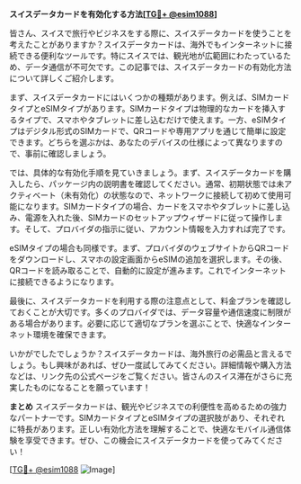 **スイスデータカードを有効化する方法[[TG💪+ @esim1088](https://t.me/s/esim1088)]**

皆さん、スイスで旅行やビジネスをする際に、スイスデータカードを使うことを考えたことがありますか？スイスデータカードは、海外でもインターネットに接続できる便利なツールです。特にスイスでは、観光地が広範囲にわたっているため、データ通信が不可欠です。この記事では、スイスデータカードの有効化方法について詳しくご紹介します。

まず、スイスデータカードにはいくつかの種類があります。例えば、SIMカードタイプとeSIMタイプがあります。SIMカードタイプは物理的なカードを挿入するタイプで、スマホやタブレットに差し込むだけで使えます。一方、eSIMタイプはデジタル形式のSIMカードで、QRコードや専用アプリを通じて簡単に設定できます。どちらを選ぶかは、あなたのデバイスの仕様によって異なりますので、事前に確認しましょう。

では、具体的な有効化手順を見ていきましょう。まず、スイスデータカードを購入したら、パッケージ内の説明書を確認してください。通常、初期状態では未アクティベート（未有効化）の状態なので、ネットワークに接続して初めて使用可能になります。SIMカードタイプの場合、カードをスマホやタブレットに差し込み、電源を入れた後、SIMカードのセットアップウィザードに従って操作します。そして、プロバイダの指示に従い、アカウント情報を入力すれば完了です。

eSIMタイプの場合も同様です。まず、プロバイダのウェブサイトからQRコードをダウンロードし、スマホの設定画面からeSIMの追加を選択します。その後、QRコードを読み取ることで、自動的に設定が進みます。これでインターネットに接続できるようになります。

最後に、スイスデータカードを利用する際の注意点として、料金プランを確認しておくことが大切です。多くのプロバイダでは、データ容量や通信速度に制限がある場合があります。必要に応じて適切なプランを選ぶことで、快適なインターネット環境を確保できます。

いかがでしたでしょうか？スイスデータカードは、海外旅行の必需品と言えるでしょう。もし興味があれば、ぜひ一度試してみてください。詳細情報や購入方法などは、リンク先の公式ページをご覧ください。皆さんのスイス滞在がさらに充実したものになることを願っています！

**まとめ**
スイスデータカードは、観光やビジネスでの利便性を高めるための強力なパートナーです。SIMカードタイプとeSIMタイプの選択肢があり、それぞれに特長があります。正しい有効化方法を理解することで、快適なモバイル通信体験を享受できます。ぜひ、この機会にスイスデータカードを使ってみてください！

[[TG💪+ @esim1088](https://t.me/s/esim1088) ![Image](https://i.postimg.cc/Y0z9fWf4/image.png)]
